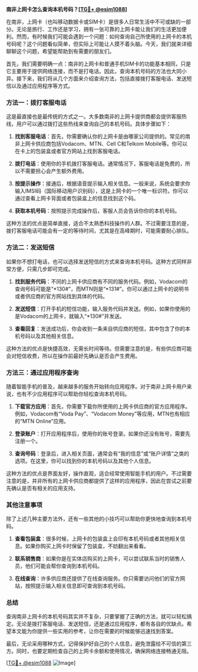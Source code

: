 **南非上网卡怎么查询本机号码？[[TG💪+ @esim1088](https://t.me/s/esim1088)]**

在南非，上网卡（也叫移动数据卡或SIM卡）是很多人日常生活中不可或缺的一部分。无论是旅行、工作还是学习，拥有一张可靠的上网卡能让我们的生活更加便利。然而，有时候我们可能会遇到一个问题：如何查询自己所使用的上网卡的本机号码呢？这个问题看似简单，但实际上可能让人摸不着头脑。今天，我们就来详细聊聊这个问题，希望能帮助到有需要的朋友们。

首先，我们需要明确一点：南非的上网卡和普通手机SIM卡的功能基本相同，只是它主要用于提供网络连接，而不是打电话。因此，查询本机号码的方法也大同小异。接下来，我们将从几个方面来介绍查询方法，包括直接拨打客服电话、发送短信以及通过应用程序等方式。

### 方法一：拨打客服电话

这是最直接也是最传统的方式之一。大多数南非的上网卡提供商都会提供客服热线，用户可以通过拨打这些热线来查询自己的本机号码。具体步骤如下：

1. **找到客服电话**：首先，你需要确认你的上网卡是由哪家公司提供的。常见的南非上网卡供应商包括Vodacom、MTN、Cell C和Telkom Mobile等。你可以在卡上的包装盒或者官方网站上找到客服电话。
   
2. **拨打电话**：使用你的手机拨打客服电话。通常情况下，客服电话是免费的，所以不需要担心会产生额外费用。

3. **按提示操作**：接通后，根据语音提示输入相关信息。一般来说，系统会要求你输入IMSI码（国际移动用户识别码），这是上网卡的一个唯一标识符。你可以通过查看上网卡背面或者包装盒上的信息找到这个码。

4. **获取本机号码**：按照提示完成操作后，客服人员会告诉你你的本机号码。

这种方法的优点是简单直接，适合不太熟悉科技操作的人群。不过需要注意的是，拨打客服电话可能会有一定的等待时间，尤其是在高峰期时，可能需要耐心排队。

### 方法二：发送短信

如果你不想打电话，也可以选择发送短信的方式来查询本机号码。这种方式同样非常方便，只需几步即可完成。

1. **找到服务代码**：不同的上网卡供应商有不同的服务代码。例如，Vodacom的查询号码可能是“*130#”，而MTN则是“*131#”。你可以通过上网卡的说明书或者供应商的官方网站找到具体的代码。

2. **发送短信**：打开手机的短信功能，输入服务代码并发送。例如，如果你使用的是Vodacom的上网卡，就输入“*130#”并发送。

3. **查看回复**：发送成功后，你会收到一条来自供应商的短信，其中包含了你的本机号码以及其他相关信息。

这种方法的优点是快捷高效，无需长时间等待。但需要注意的是，有些供应商可能会对短信收费，所以在操作前最好先确认是否会产生费用。

### 方法三：通过应用程序查询

随着智能手机的普及，越来越多的服务开始转向应用程序。对于南非上网卡用户来说，也有不少应用程序可以帮助你轻松查询本机号码。

1. **下载官方应用**：首先，你需要下载你所使用的上网卡供应商的官方应用程序。例如，Vodacom有“Voda Pay”、“Vodacom Money”等应用，MTN也有相应的“MTN Online”应用。

2. **登录账户**：打开应用程序后，使用你的账号登录。如果你还没有账号，需要先注册一个。

3. **查询号码**：登录后，进入相关页面，通常会有“我的信息”或“账户详情”之类的选项。在这里，你可以找到你的本机号码以及其他个人信息。

这种方法的优点是界面友好，操作直观，适合经常使用智能手机的用户。不过需要注意的是，并非所有的上网卡供应商都提供了这样的应用程序，因此在尝试之前要先确认是否有相关的应用支持。

### 其他注意事项

除了上述几种主要方法外，还有一些其他的小技巧可以帮助你更快地查询到本机号码。

1. **查看包装盒**：很多时候，上网卡的包装盒上会印有本机号码或者其他相关信息。如果你购买上网卡时保留了包装盒，不妨翻出来看看。

2. **联系销售商**：如果你是在实体店购买的上网卡，可以尝试联系当时的销售人员，他们可能会帮你查询到本机号码。

3. **在线查询**：许多供应商还提供了在线查询服务。你只需要访问他们的官方网站，按照提示输入相关信息即可查询到本机号码。

### 总结

查询南非上网卡的本机号码其实并不复杂，只要掌握了正确的方法，就可以轻松搞定。无论是拨打客服电话、发送短信，还是通过应用程序，都有各自的优缺点。希望本文能为你提供一些实用的参考，让你在需要的时候能够迅速找到答案。

最后，无论采用哪种方式，记得保护好自己的个人信息，避免泄露给不可信的第三方。同时，也要定期检查自己的上网卡余额和使用情况，确保网络连接畅通无阻。

[[TG💪+ @esim1088](https://t.me/s/esim1088) ![Image](https://i.postimg.cc/4NQfJmqS/Snipaste-2025-05-13-00-14-12.png)]